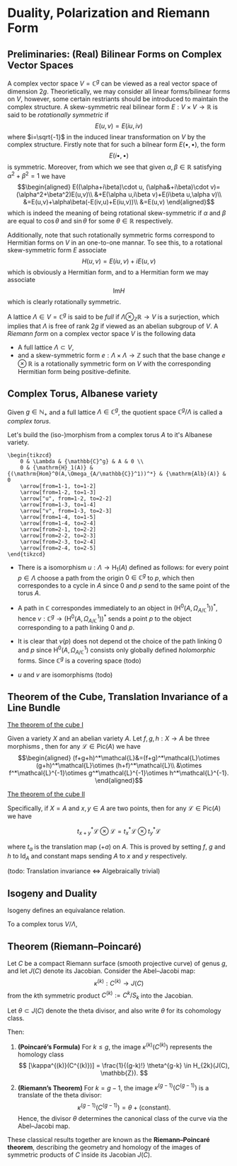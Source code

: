 # Duality, Polarization and Riemann Form

## Preliminaries: (Real) Bilinear Forms on Complex Vector Spaces

A complex vector space $V=\mathbb{C}^g$ can be viewed as a real vector space of dimension $2g$. Theorietically, we may consider all linear forms/bilinear forms on $V$, however, some certain restriants should be introduced to maintain the complex structure. A skew-symmetric real bilinear form $E:V\times V\rightarrow \mathbb{R}$ is said to be *rotationally symmetric* if $$ E(u,v)=E(iu,iv) $$ where $i=\sqrt{-1}$ in the induced linear transformation on $V$ by the complex structure. Firstly note that for such a bilnear form $E(\bullet,\bullet)$, the form $$E(i\bullet,\bullet)$$ is symmetric. Moreover, from which we see that given $\alpha,\beta\in\mathbb{R}$ satisfying $\alpha^2+\beta^2=1$ we have
$$\begin{aligned}
E((\alpha+i\beta)\cdot u, (\alpha&+i\beta)\cdot v)=(\alpha^2+\beta^2)E(u,v)\\
  &+E(\alpha u,i\beta v)+E(i\beta u,\alpha v)\\
  &=E(u,v)+\alpha\beta(-E(iv,u)+E(iu,v))\\
  &=E(u,v)
\end{aligned}$$
which is indeed the meaning of being rotational skew-symmetric if $\alpha$ and $\beta$ are equal to $\cos\theta$ and $\sin\theta$ for some $\theta\in\mathbb{R}$ respectively.

Additionally, note that such rotationally symmetric forms correspond to Hermitian forms on $V$ in an one-to-one mannar. To see this, to a rotational skew-symmetric form $E$ associate $$ H(u,v)=E(iu,v)+iE(u,v) $$
which is obviously a Hermitian form, and to a Hermitian form we may associate
$$ \mathrm{Im}H $$
which is clearly rotationally symmetric.

A lattice $\Lambda\in V=\mathbb{C}^g$ is said to be *full* if $\Lambda\otimes_\mathbb{Z}\mathbb{R}\rightarrow V$ is a surjection, which implies that $\Lambda$ is free of rank $2g$ if viewed as an abelian subgroup of $V$. A *Riemann form* on a complex vector space $V$ is the following data

- A full lattice $\Lambda\subset V$,
- and a skew-symmetric form $e:\Lambda\times\Lambda\rightarrow\mathbb{Z}$ such that the base change $e\otimes\mathbb{R}$ is a rotationally symmetric form on $V$ with the corresponding Hermitian form being positive-definite.



## Complex Torus, Albanese variety
Given $g\in\mathbb{N}_+$ and a full lattice $\Lambda\in\mathbb{C}^g$, the quotient space $\mathbb{C}^g/\Lambda$ is called a *complex torus*.


Let's build the (iso-)morphism from a complex torus $A$ to it's Albanese variety.
```rawlatex
\begin{tikzcd}
	0 & \Lambda & {\mathbb{C}^g} & A & 0 \\
	0 & {\mathrm{H}_1(A)} & {(\mathrm{Hom}^0(A,\Omega_{A/\mathbb{C}}^1))^*} & {\mathrm{Alb}(A)} & 0
	\arrow[from=1-1, to=1-2]
	\arrow[from=1-2, to=1-3]
	\arrow["u", from=1-2, to=2-2]
	\arrow[from=1-3, to=1-4]
	\arrow["v", from=1-3, to=2-3]
	\arrow[from=1-4, to=1-5]
	\arrow[from=1-4, to=2-4]
	\arrow[from=2-1, to=2-2]
	\arrow[from=2-2, to=2-3]
	\arrow[from=2-3, to=2-4]
	\arrow[from=2-4, to=2-5]
\end{tikzcd}
```

- There is a isomorphism $u:\Lambda\rightarrow\mathrm{H}_1(A)$ defined as follows: for every point $p\in\Lambda$ choose a path from the origin $0\in\mathbb{C}^g$ to $p$, which then correspondes to a cycle in $A$ since $0$ and $p$ send to the same point of the torus $A$.

- A path in $\mathbb{C}$ correspondes immediately to an object in $(\mathrm{H}^0(A,\Omega_{A/\mathbb{C}}^1))^*$, hence $v:\mathbb{C}^g\rightarrow(\mathrm{H}^0(A,\Omega_{A/\mathbb{C}}^1))^*$ sends a point $p$ to the object corresponding to a path linking $0$ and $p$.

- It is clear that $v(p)$ does not depend ot the choice of the path linking $0$ and $p$ since $\mathrm{H}^0(A,\Omega_{A/\mathbb{C}}^1)$ consists only globally defined *holomorphic* forms. Since $\mathbb{C}^g$ is a covering space (todo)

- $u$ and $v$ are isomorphisms (todo)

## Theorem of the Cube, Translation Invariance of a Line Bundle

[The theorem of the cube I](https://amathew.wordpress.com/2012/04/11/line-bundles-on-abelian-varieties/#more-3224)

Given a variety $X$ and an abelian variety $A$. Let $f,g,h:X\rightarrow A$ be three morphisms
, then for any $\mathcal{L}\in\mathrm{Pic}(A)$ we have
$$\begin{aligned}
(f+g+h)^*\mathcal{L}&=(f+g)^*\mathcal{L}\otimes (g+h)^*\mathcal{L}\otimes (h+f)^*\mathcal{L}\\
&\otimes f^*\mathcal{L}^{-1}\otimes g^*\mathcal{L}^{-1}\otimes h^*\mathcal{L}^{-1}.
\end{aligned}$$

[The theorem of the cube II](https://amathew.wordpress.com/2012/04/12/line-bundles-on-abelian-varieties-ii/)

Specifically, if $X=A$ and $x,y\in A$ are two points, then for any $\mathcal{L}\in\mathrm{Pic}(A)$ we have

$$ t_{x+y}^*\mathcal{L}\otimes\mathcal{L}=t_x^*\mathcal{L}\otimes t_y^*\mathcal{L} $$

where $t_a$ is the translation map $(+a)$ on $A$. This is proved by setting $f$, $g$ and $h$ to $\mathrm{Id}_A$ and constant maps sending $A$ to $x$ and $y$ respectively.

(todo: Translation invariance <=> Algebraically trivial)

## Isogeny and Duality

Isogeny defines an equivalance relation.

To a complex torus $V/\Lambda$,

## Theorem (Riemann–Poincaré)

Let $C$ be a compact Riemann surface (smooth projective curve) of genus $g$, and let $J(C)$ denote its Jacobian. Consider the Abel–Jacobi map:
$$
\kappa^{(k)} : C^{(k)} \to J(C)
$$
from the $k$th symmetric product $C^{(k)} := C^k/S_k$ into the Jacobian.

Let $\theta \subset J(C)$ denote the theta divisor, and also write $\theta$ for its cohomology class.

Then:

1. **(Poincaré’s Formula)**
   For $k \le g$, the image $\kappa^{(k)}(C^{(k)})$ represents the homology class
   $$
   [\kappa^{(k)}(C^{(k)})] = \frac{1}{(g-k)!} \theta^{g-k} \in H_{2k}(J(C), \mathbb{Z}).
   $$

2. **(Riemann’s Theorem)**
   For $k = g-1$, the image $\kappa^{(g-1)}(C^{(g-1)})$ is a translate of the theta divisor:
   $$
   \kappa^{(g-1)}(C^{(g-1)}) = \theta + (\text{constant}).
   $$
   Hence, the divisor $\theta$ determines the canonical class of the curve via the Abel–Jacobi map.

These classical results together are known as the **Riemann–Poincaré theorem**, describing the geometry and homology of the images of symmetric products of $C$ inside its Jacobian $J(C)$.
